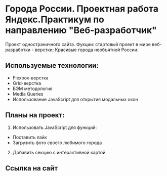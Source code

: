 # Города России. Проектная работа Яндекс.Практикум по направлению "Веб-разработчик"

Проект одностраничного сайта. Фукции: стартовый проект в мире веб-разработки - верстки; Красивые города необъятной России.

## Используемые технологии:
* Flexbox-верстка
* Grid-верстка
* БЭМ методология
* Media Queries
* Использование JavaScript для открытия модальных окон

## Планы на проект:
1. Использовать JavaScript для функций:
  * Поставить лайк
  * Загрузить фото своего любимого города
2. Добавить секцию с интерактивной картой


## Ссылка на сайт

